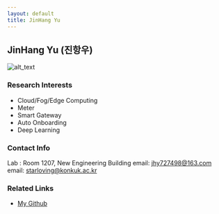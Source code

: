 ```yaml
---
layout: default
title: JinHang Yu
---
```


## JinHang Yu (진항우)
![alt_text](../assets/img/profile_JinHangYu.png)

### Research Interests
- Cloud/Fog/Edge Computing
- Meter
- Smart Gateway
- Auto Onboarding
- Deep Learning

### Contact Info
Lab : Room 1207, New Engineering Building
email: jhy727498@163.com
email: starloving@konkuk.ac.kr

### Related Links
* [My Github](https://github.com/starloving)
